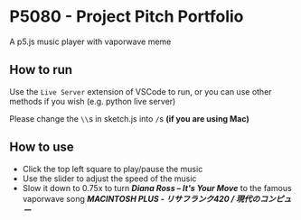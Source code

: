 # P5080 - Project Pitch Portfolio
A p5.js music player with vaporwave meme

## How to run
Use the `Live Server` extension of VSCode to run, or you can use other methods if you wish (e.g. python live server)

Please change the `\\`s in sketch.js into `/`s **(if you are using Mac)**

## How to use
- Click the top left square to play/pause the music
- Use the slider to adjust the speed of the music
- Slow it down to 0.75x to turn ***Diana Ross – It's Your Move*** to the famous vaporwave song ***MACINTOSH PLUS - リサフランク420 / 現代のコンピュー***
